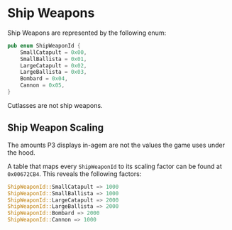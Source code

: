 # Ship Weapons

Ship Weapons are represented by the following enum:
```rust
pub enum ShipWeaponId {
    SmallCatapult = 0x00,
    SmallBallista = 0x01,
    LargeCatapult = 0x02,
    LargeBallista = 0x03,
    Bombard = 0x04,
    Cannon = 0x05,
}
```
Cutlasses are not ship weapons.

## Ship Weapon Scaling
The amounts P3 displays in-agem are not the values the game uses under the hood.

A table that maps every `ShipWeaponId` to its scaling factor can be found at `0x00672CB4`.
This reveals the following factors:
```rust
ShipWeaponId::SmallCatapult => 1000
ShipWeaponId::SmallBallista => 1000
ShipWeaponId::LargeCatapult => 2000
ShipWeaponId::LargeBallista => 2000
ShipWeaponId::Bombard => 2000
ShipWeaponId::Cannon => 1000
```

